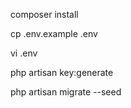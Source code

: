 
composer install

cp .env.example .env

vi .env

php artisan key:generate

php artisan migrate --seed
